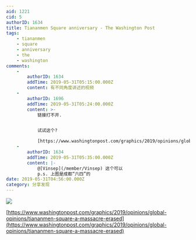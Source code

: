 ```yaml
---
aid: 1221
cid: 5
authorID: 1634
title: Tiananmen Square anniversary - The Washington Post
tags:
    - tiananmen
    - square
    - anniversary
    - the
    - washington
comments:
    -
        authorID: 1634
        addTime: 2019-05-31T05:15:00.000Z
        content: 有不同角度讲述的视频
    -
        authorID: 1696
        addTime: 2019-05-31T05:24:00.000Z
        content: >-
            链接打不开.


            试试这个?  

            [https://www.washingtonpost.com/graphics/2019/opinions/global-opinions/tiananmen-square-a-massacre-erased/](https://www.washingtonpost.com/graphics/2019/opinions/global-opinions/tiananmen-square-a-massacre-erased/)
    -
        authorID: 1634
        addTime: 2019-05-31T05:35:00.000Z
        content: |-
            @[Vinsep](/member/Vinsep) 这个可以  
            p.s. 上图是成都“六四”的
date: 2019-05-31T04:56:00.000Z
category: 分享发现
---
```


![](https://telegra.ph/file/ec10a30c20493bf1c5a19.png)

[https://www.washingtonpost.com/graphics/2019/opinions/global-opinions/tiananmen-square-a-massacre-erased](https://www.washingtonpost.com/graphics/2019/opinions/global-opinions/tiananmen-square-a-massacre-erased)
